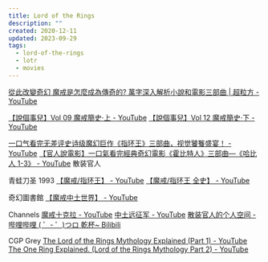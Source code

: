```yaml
---
title: Lord of the Rings
description: ""
created: 2020-12-11
updated: 2023-09-29
tags:
  - lord-of-the-rings
  - lotr
  - movies
---
```


[從此改變奇幻 魔戒是怎麼成為傳奇的? 萬字深入解析小說和電影三部曲 | 超粒方 - YouTube](https://www.youtube.com/watch?v=5Lpxo6OaOcE)

[【說個事兒】Vol 09 魔戒簡史·上 - YouTube](https://www.youtube.com/watch?v=jRqUBh9pKYA)
[【說個事兒】Vol 12 魔戒簡史·下 - YouTube](https://www.youtube.com/watch?v=j0km_FV9qlU)

[一口气看完无差评史诗级魔幻巨作《指环王》三部曲，视觉饕餮盛宴！ - YouTube](https://www.youtube.com/watch?v=8Vd1VOCZawQ)
[【官人說電影】一口氣看完經典奇幻電影《霍比特人》三部曲—《哈比人 1-3》 - YouTube](https://www.youtube.com/watch?v=2AAGY9FcLIo) 散装官人

青蛙刀圣 1993
[【魔戒/指环王】 - YouTube](https://www.youtube.com/playlist?list=PLg45KLfneaCTJhBPv6CpHAFCtIqKcxQRu)
[【魔戒/指环王 全史】 - YouTube](https://www.youtube.com/playlist?list=PLg45KLfneaCTmpGMdgmCyApV6D9hIMiuA)

奇幻圖書館
[【魔戒中土世界】 - YouTube](https://www.youtube.com/playlist?list=PL4Kt3ngY0fjlrrVp9luPTotIvjnbPpDxm)

Channels
[魔戒十克拉 - YouTube](https://www.youtube.com/channel/UC-ibZNRhTa-aT-Zrhzqwnmw)
[中土远征军 - YouTube](https://www.youtube.com/channel/UCvIqA0oXqhFBYM5cG7_i-9w)
[散装官人的个人空间 - 哔哩哔哩 ( ゜- ゜)つロ 乾杯~ Bilibili](https://space.bilibili.com/40545158/channel/detail?cid=79743)

CGP Grey
[The Lord of the Rings Mythology Explained (Part 1) - YouTube](https://www.youtube.com/watch?v=YxgsxaFWWHQ)
[The One Ring Explained. (Lord of the Rings Mythology Part 2) - YouTube](https://www.youtube.com/watch?v=WKU0qDpu3AM)
